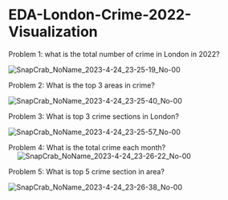# EDA-London-Crime-2022-Visualization

Problem 1: what is the total number of crime in London in 2022?

![SnapCrab_NoName_2023-4-24_23-25-19_No-00](https://user-images.githubusercontent.com/131003972/234292020-f6ee981b-956e-4b3b-b60b-8aadf91ccd58.png)

Problem 2: What is the top 3 areas in crime?

![SnapCrab_NoName_2023-4-24_23-25-40_No-00](https://user-images.githubusercontent.com/131003972/234292315-50160a16-af31-448c-8152-43a705b9c911.png)


Problem 3: What is top 3 crime sections in London?

![SnapCrab_NoName_2023-4-24_23-25-57_No-00](https://user-images.githubusercontent.com/131003972/234292431-76318960-a138-458c-992b-8a87531939e4.png)


Problem 4: What is the total crime each month?	
 
 ![SnapCrab_NoName_2023-4-24_23-26-22_No-00](https://user-images.githubusercontent.com/131003972/234292471-dcb3332e-1932-46f9-9a6b-991cc246d45f.png)

Problem 5: What is top 5 crime section in area?

![SnapCrab_NoName_2023-4-24_23-26-38_No-00](https://user-images.githubusercontent.com/131003972/234292490-496fe30e-abd9-4b10-abba-2f94a01943b2.png)
